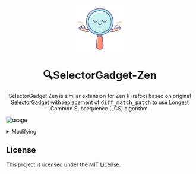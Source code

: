 <p align="center">
    <img src="static/logo.jpg" alt="logo" width="128" height="128" />
</p>

<h1 align="center">🔍SelectorGadget-Zen</h1>

<p align="center">
    SelectorGadget Zen is similar extension for Zen (Firefox) based on original <a href="https://github.com/cantino/selectorgadget"> SelectorGadget</a> with replacement of <kbd>diff_match_patch</kbd> to use Longest Common Subsequence (LCS) algorithm.
</p>

![usage](static/usage.gif)

<details>
  <summary>Modifying</summary>
  
  ### Prerequisites

    -   [Node.js and npm](https://nodejs.org/)
    -   A Firefox-based browser (e.g., Firefox, Zen Browser)

    ### Installation

    1.  **Clone the repository:**
        ```bash
        git clone https://github.com/dimitryzub/selector-gadget-zen.git
        cd selector-gadget-zen
        ```

    2.  **Install dependencies:**
        This will install TypeScript, `web-ext`, and other development tools.
        ```bash
        npm install
        ```

    3.  **Build the extension:**
        ```bash
        npm run build
        ```

    ## Running for Development

    The `start` command in `package.json` is used to launch the browser with the extension installed. It may need to be configured for your specific setup.

    ### How to Configure the `start` Command

    The default `start` command in `package.json` looks like this:

    ```json
    "start": "web-ext run --source-dir ./dist --firefox=\"...\" --firefox-profile=\"...\""
    ```

    You need to provide the correct paths for `--firefox` and `--firefox-profile`.

    #### 1. Finding the Browser Path (`--firefox`)

    This is the path to your browser's executable file.
    -   **Example for Zen Browser:** `"C:\\Program Files\\Zen Browser\\zen.exe"`
    -   **Example for Firefox:** `"C:\\Program Files\\Mozilla Firefox\\firefox.exe"`

    Find the path on your system and update the command.

    #### 2. Finding the Profile Path (`--firefox-profile`)

    To avoid losing your logins and settings on every run, you should use a persistent development profile.

    1.  **Open the Profile Manager:** Make sure your browser is closed. Open a Command Prompt (CMD) and run:
        ```cmd
        "C:\Program Files\Zen Browser\zen.exe" -P
        ```
        (Replace the path with your browser's path).

    2.  **Create a New Profile:** In the window that appears, click "Create Profile...", give it a memorable name (e.g., `web-ext-dev`), and click "Finish".

    3.  **Get the Profile's Full Path:**
        -   Start your browser using the new profile you just created.
        -   In the address bar, navigate to `about:profiles`.
        -   Find your new profile (e.g., `web-ext-dev`) in the list.
        -   Copy its **Root Directory** path. It will be an absolute path like `C:\Users\YourName\AppData\Roaming\Zen\Profiles\xxxxxxxx.web-ext-dev`.

    4.  **Update `package.json`:**
        -   Paste the full path into the `--firefox-profile` argument.
        -   **Important:** In the JSON file, you must replace every single backslash (`\`) with a double backslash (`\\`).

    **Final Example `start` command:**

    ```json
    "start": "web-ext run --source-dir ./dist --firefox=\"C:\\Program Files\\Zen Browser\\zen.exe\" --firefox-profile=\"C:\\Users\\USER\\AppData\\Roaming\\Zen\\Profiles\\abcdefg.web-ext-dev\""
    ```

    Once configured, you can run the extension with:

    ```bash
    npm run start
    ```
</details> 


## License

This project is licensed under the [MIT License](LICENSE).